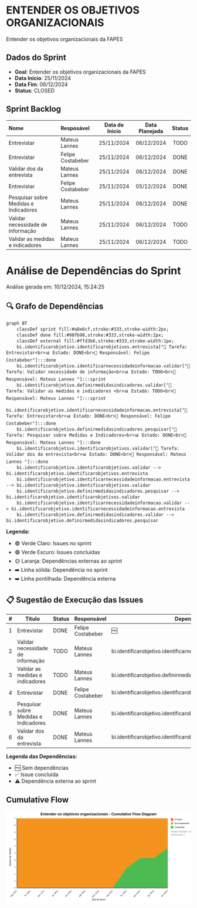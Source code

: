 # ENTENDER OS OBJETIVOS ORGANIZACIONAIS

Entender os objetivos organizacionais da FAPES

## Dados do Sprint
* **Goal**:  Entender os objetivos organizacionais da FAPES
* **Data Início**: 25/11/2024
* **Data Fim**: 06/12/2024
* **Status**: CLOSED
## Sprint Backlog

|Nome |Resposável |Data de Inicío | Data Planejada | Status|
|:----|:--------  |:-------:       | :----------:  | :---: |
|Entrevistar|Mateus Lannes |25/11/2024|06/12/2024|TODO|
|Entrevistar|Felipe Costabeber|25/11/2024|06/12/2024|DONE|
|Validar dos da entrevista|Mateus Lannes |25/11/2024|06/12/2024|DONE|
|Entrevistar|Felipe Costabeber|25/11/2024|05/12/2024|DONE|
|Pesquisar sobre Medidas e Indicadores|Mateus Lannes |25/11/2024|06/12/2024|DONE|
|Validar necessidade de informação|Mateus Lannes |25/11/2024|06/12/2024|TODO|
|Validar as medidas e indicadores |Mateus Lannes |25/11/2024|06/12/2024|TODO|
      
# Análise de Dependências do Sprint

Análise gerada em: 10/12/2024, 15:24:25

## 🔍 Grafo de Dependências

```mermaid
graph BT
    classDef sprint fill:#a8e6cf,stroke:#333,stroke-width:2px;
    classDef done fill:#98fb98,stroke:#333,stroke-width:2px;
    classDef external fill:#ffd3b6,stroke:#333,stroke-width:1px;
    bi.identificarobjetivo.identificarobjetivos.entrevista["📝 Tarefa: Entrevistar<br>📊 Estado: DONE<br>👤 Responsável: Felipe Costabeber"]:::done
    bi.identificarobjetivo.identificarnecessidadeinformacao.validar["📝 Tarefa: Validar necessidade de informação<br>📊 Estado: TODO<br>👤 Responsável: Mateus Lannes "]:::sprint
    bi.identificarobjetivo.definirmedidasindicadores.validar["📝 Tarefa: Validar as medidas e indicadores <br>📊 Estado: TODO<br>👤 Responsável: Mateus Lannes "]:::sprint
    bi.identificarobjetivo.identificarnecessidadeinformacao.entrevista["📝 Tarefa: Entrevistar<br>📊 Estado: DONE<br>👤 Responsável: Felipe Costabeber"]:::done
    bi.identificarobjetivo.definirmedidasindicadores.pesquisar["📝 Tarefa: Pesquisar sobre Medidas e Indicadores<br>📊 Estado: DONE<br>👤 Responsável: Mateus Lannes "]:::done
    bi.identificarobjetivo.identificarobjetivos.validar["📝 Tarefa: Validar dos da entrevista<br>📊 Estado: DONE<br>👤 Responsável: Mateus Lannes "]:::done
    bi.identificarobjetivo.identificarobjetivos.validar --> bi.identificarobjetivo.identificarobjetivos.entrevista
    bi.identificarobjetivo.identificarnecessidadeinformacao.entrevista --> bi.identificarobjetivo.identificarobjetivos.validar
    bi.identificarobjetivo.definirmedidasindicadores.pesquisar --> bi.identificarobjetivo.identificarobjetivos.validar
    bi.identificarobjetivo.identificarnecessidadeinformacao.validar --> bi.identificarobjetivo.identificarnecessidadeinformacao.entrevista
    bi.identificarobjetivo.definirmedidasindicadores.validar --> bi.identificarobjetivo.definirmedidasindicadores.pesquisar
```

**Legenda:**
- 🟢 Verde Claro: Issues no sprint
- 🟢 Verde Escuro: Issues concluídas
- 🟡 Laranja: Dependências externas ao sprint
- ➡️ Linha sólida: Dependência no sprint
- ➡️ Linha pontilhada: Dependência externa

## 📋 Sugestão de Execução das Issues

| # | Título | Status | Responsável | Dependências |
|---|--------|--------|-------------|---------------|
| 1 | Entrevistar | DONE | Felipe Costabeber | 🆓 |
| 2 | Validar necessidade de informação | TODO | Mateus Lannes  | bi.identificarobjetivo.identificarnecessidadeinformacao.entrevista✅ |
| 3 | Validar as medidas e indicadores  | TODO | Mateus Lannes  | bi.identificarobjetivo.definirmedidasindicadores.pesquisar✅ |
| 4 | Entrevistar | DONE | Felipe Costabeber | bi.identificarobjetivo.identificarobjetivos.validar✅ |
| 5 | Pesquisar sobre Medidas e Indicadores | DONE | Mateus Lannes  | bi.identificarobjetivo.identificarobjetivos.validar✅ |
| 6 | Validar dos da entrevista | DONE | Mateus Lannes  | bi.identificarobjetivo.identificarobjetivos.entrevista✅ |

**Legenda das Dependências:**
- 🆓 Sem dependências
- ✅ Issue concluída
- ⚠️ Dependência externa ao sprint

        
       
## Cumulative Flow
![ Cumulative Flow](./charts/cfd-sprin1.svg)
        

        